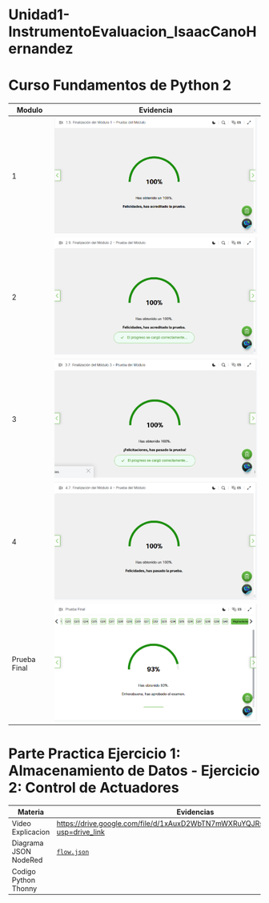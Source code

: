 # Unidad1-InstrumentoEvaluacion_IsaacCanoHernandez

# Curso Fundamentos de Python 2
|Modulo|Evidencia|
|--|--|
|1|<img src="FundamentosPython2/Modulo1.png" width="600"/>|
|2|<img src="FundamentosPython2/Modulo2.png" width="600"/>|
|3|<img src="FundamentosPython2/Modulo3.png" width="600"/>|
|4|<img src="FundamentosPython2/Modulo4.png" width="600"/>|
|Prueba Final|<img src="FundamentosPython2/PruebaFinal.png" width="600"/>|

# Parte Practica Ejercicio 1: Almacenamiento de Datos - Ejercicio 2: Control de Actuadores
|Materia|Evidencias|
|--|--|
|Video Explicacion|https://drive.google.com/file/d/1xAuxD2WbTN7mWXRuYQJRsl61kOm1UYAd/view?usp=drive_link|
|Diagrama JSON NodeRed|[`flow.json`](/PartePractica/flows.json)|
|Codigo Python Thonny||
